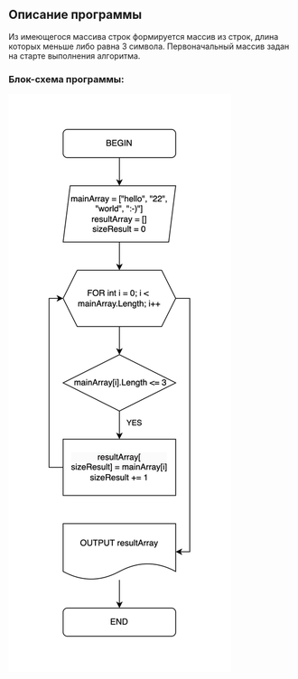## Описание программы
Из имеющегося массива строк формируется массив из строк, длина которых меньше либо равна 3 символа. Первоначальный массив задан на старте выполнения алгоритма.
### Блок-схема программы:
![Блок схема программы](image/finalBlockDiagram.drawio.png)